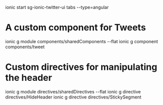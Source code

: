 ionic start sg-ionic-twitter-ui tabs --type=angular

# A custom component for Tweets

ionic g module components/sharedComponents --flat
ionic g component components/tweet

# Custom directives for manipulating the header

ionic g module directives/sharedDirectives --flat
ionic g directive directives/HideHeader
ionic g directive directives/StickySegment
